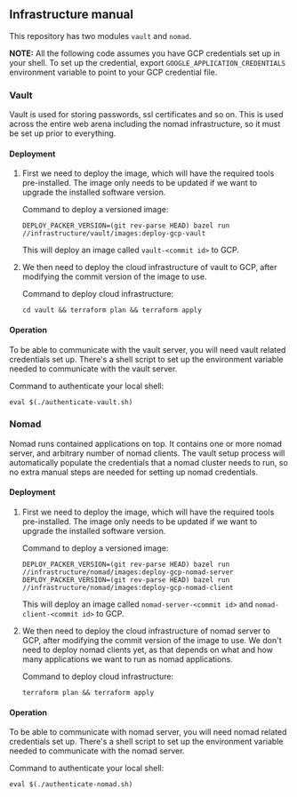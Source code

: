 ## Infrastructure manual

This repository has two modules `vault` and `nomad`.

**NOTE:** All the following code assumes you have GCP credentials set up in your shell. To set up the credential, export `GOOGLE_APPLICATION_CREDENTIALS` environment variable to point to your GCP credential file.

### Vault

Vault is used for storing passwords, ssl certificates and so on. This is used across the entire web arena including the nomad infrastructure, so it must be set up prior to everything.

#### Deployment

1. First we need to deploy the image, which will have the required tools pre-installed. The image only needs to be updated if we want to upgrade the installed software version.

    Command to deploy a versioned image:
    
    ```
   DEPLOY_PACKER_VERSION=(git rev-parse HEAD) bazel run //infrastructure/vault/images:deploy-gcp-vault
    ```
   
   This will deploy an image called `vault-<commit id>` to GCP.
   
2. We then need to deploy the cloud infrastructure of vault to GCP, after modifying the commit version of the image to use.

    Command to deploy cloud infrastructure:
    
    ```
   cd vault && terraform plan && terraform apply
    ```

#### Operation

To be able to communicate with the vault server, you will need vault related credentials set up. There's a shell script to set up the environment variable needed to communicate with the vault server.

Command to authenticate your local shell:

```
eval $(./authenticate-vault.sh)
```

### Nomad

Nomad runs contained applications on top. It contains one or more nomad server, and arbitrary number of nomad clients. The vault setup process will automatically populate the credentials that a nomad cluster needs to run, so no extra manual steps are needed for setting up nomad credentials.

#### Deployment

1. First we need to deploy the image, which will have the required tools pre-installed. The image only needs to be updated if we want to upgrade the installed software version.

    Command to deploy a versioned image:
    
    ```
   DEPLOY_PACKER_VERSION=(git rev-parse HEAD) bazel run //infrastructure/nomad/images:deploy-gcp-nomad-server
   DEPLOY_PACKER_VERSION=(git rev-parse HEAD) bazel run //infrastructure/nomad/images:deploy-gcp-nomad-client
    ```
   
   This will deploy an image called `nomad-server-<commit id>` and `nomad-client-<commit id>` to GCP.
   
2. We then need to deploy the cloud infrastructure of nomad server to GCP, after modifying the commit version of the image to use. We don't need to deploy nomad clients yet, as that depends on what and how many applications we want to run as nomad applications.

    Command to deploy cloud infrastructure:
    
    ```
   terraform plan && terraform apply
    ```

#### Operation

To be able to communicate with nomad server, you will need nomad related credentials set up. There's a shell script to set up the environment variable needed to communicate with the nomad server.

Command to authenticate your local shell:

```
eval $(./authenticate-nomad.sh)
```

